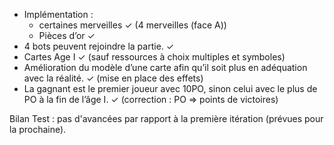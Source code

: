 - Implémentation :
	- certaines merveilles ✓ (4 merveilles (face A))
	- Pièces d’or ✓
- 4 bots peuvent rejoindre la partie. ✓
- Cartes Age I ✓ (sauf ressources à choix multiples et symboles)
- Amélioration du modèle d’une carte afin qu’il soit plus en adéquation avec la réalité. ✓ (mise en place des effets)
 - La gagnant est le premier joueur avec 10PO, sinon celui avec le plus de PO à la fin de l’âge I. ✓ (correction : PO => points de victoires)

Bilan Test : pas d'avancées par rapport à la première itération (prévues pour la prochaine).


